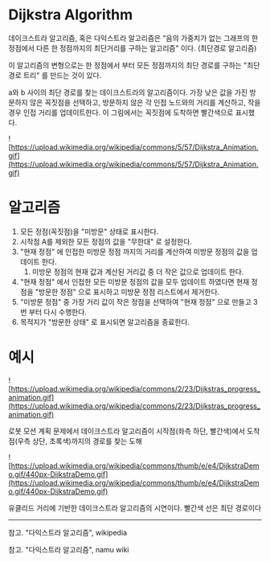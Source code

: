 # Dijkstra Algorithm

데이크스트라 알고리즘, 혹은 다익스트라 알고리즘은 "음의 가중치가 없는 그래프의 한 정점에서 다른 한 정점까지의 최단거리를 구하는 알고리즘" 이다. (최단경로 알고리즘)

이 알고리즘의 변형으로는 한 정점에서 부터 모든 정점까지의 최단 경로를 구하는 "최단경로 트리" 를 만드는 것이 있다.

a와 b 사이의 최단 경로를 찾는 데이크스트라의 알고리즘이다. 가장 낮은 값을 가진 방문하지 않은 꼭짓점을 선택하고, 방문하지 않은 각 인접 노드와의 거리를 계산하고, 작을 경우 인접 거리를 업데이트한다. 이 그림에서는 꼭짓점에 도착하면 빨간색으로 표시했다.

![https://upload.wikimedia.org/wikipedia/commons/5/57/Dijkstra_Animation.gif](https://upload.wikimedia.org/wikipedia/commons/5/57/Dijkstra_Animation.gif)

# 알고리즘

1. 모든 정점(꼭짓점)을 "미방문" 상태로 표시한다.
2. 시작점 A를 제외한 모든 정점의 값을 "무한대" 로 설정한다.
3. "현재 정점" 에 인접한 미방문 정점 까지의 거리를 계산하여 미방문 정점의 값을 업데이트 한다.
    1. 미방문 정점의 현재 값과 계산된 거리값 중 더 작은 값으로 업데이트 한다.
4. "현재 정점" 에서 인접한 모든 미방문 정점의 값을 모두 업데이트 하였다면 현재 정점을 "방문한 정점" 으로 표시하고 미방문 정점 리스트에서 제거한다.
5. "미방문 정점" 중 가장 거리 값이 작은 정점을 선택하여 "현재 정점" 으로 만들고 3번 부터 다시 수행한다.
6. 목적지가 "방문한 상태" 로 표시되면 알고리즘을 종료한다.

# 예시

![https://upload.wikimedia.org/wikipedia/commons/2/23/Dijkstras_progress_animation.gif](https://upload.wikimedia.org/wikipedia/commons/2/23/Dijkstras_progress_animation.gif)

로봇 모션 계획 문제에서 데이크스트라 알고리즘이 시작점(좌측 하단, 빨간색)에서 도착점(우측 상단, 초록색)까지의 경로를 찾는 도해

![https://upload.wikimedia.org/wikipedia/commons/thumb/e/e4/DijkstraDemo.gif/440px-DijkstraDemo.gif](https://upload.wikimedia.org/wikipedia/commons/thumb/e/e4/DijkstraDemo.gif/440px-DijkstraDemo.gif)

유클리드 거리에 기반한 데이크스트라 알고리즘의 시연이다. 빨간색 선은 최단 경로이다

---

참고. "다익스트라 알고리즘", wikipedia

참고. "다익스트라 알고리즘", namu wiki
